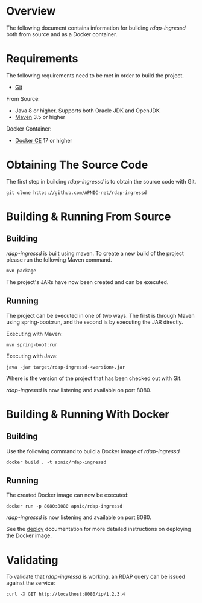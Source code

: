 # Overview
The following document contains information for building
*rdap-ingressd* both from source and as a Docker container.

# Requirements
The following requirements need to be met in order to build the project.

- [Git](https://git-scm.com/)

From Source:

- Java 8 or higher. Supports both Oracle JDK and OpenJDK
- [Maven](https://maven.apache.org/) 3.5 or higher

Docker Container:

- [Docker CE](https://www.docker.com/community-edition) 17 or higher

# Obtaining The Source Code

The first step in building *rdap-ingressd* is to obtain the source code with
Git.

```
git clone https://github.com/APNIC-net/rdap-ingressd
```

# Building & Running From Source

## Building
*rdap-ingressd* is built using maven. To create a new build of the project
please run the following Maven command.

```
mvn package
```

The project's JARs have now been created and can be executed.

## Running
The project can be executed in one of two ways. The first is through Maven using
spring-boot:run, and the second is by executing the JAR directly.

Executing with Maven:

```
mvn spring-boot:run
```

Executing with Java:

```
java -jar target/rdap-ingressd-<version>.jar
```
Where <version> is the version of the project that has been checked
out with Git.

*rdap-ingressd* is now listening and available on port 8080.

# Building & Running With Docker

## Building
Use the following command to build a Docker image of *rdap-ingressd*

```
docker build . -t apnic/rdap-ingressd
```

## Running
The created Docker image can now be executed:

```
docker run -p 8080:8080 apnic/rdap-ingressd
```

*rdap-ingressd* is now listening and available on port 8080.

See the [deploy](deploy.md) documentation for more detailed instructions on
deploying the Docker image.

# Validating
To validate that *rdap-ingressd* is working, an RDAP query can be issued against
the service:

```
curl -X GET http://localhost:8080/ip/1.2.3.4
```
